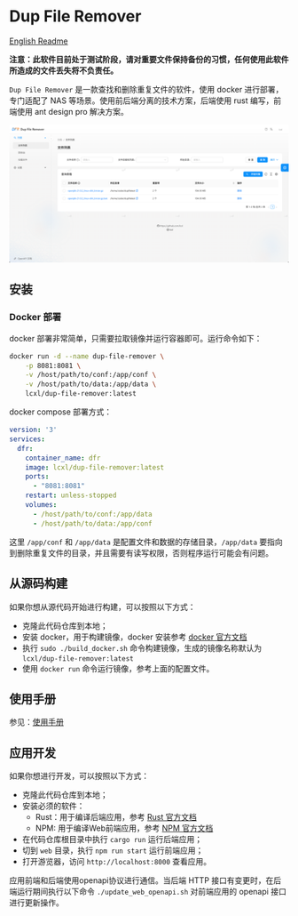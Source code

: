 # Dup File Remover

[English Readme](./README.md)

**注意：此软件目前处于测试阶段，请对重要文件保持备份的习惯，任何使用此软件所造成的文件丢失将不负责任。**

`Dup File Remover` 是一款查找和删除重复文件的软件，使用 docker 进行部署，专门适配了 NAS 等场景。使用前后端分离的技术方案，后端使用 rust 编写，前端使用 ant design pro 解决方案。

![filelist](./docs/images/filelist_cn.png)

## 安装

### Docker 部署

docker 部署非常简单，只需要拉取镜像并运行容器即可。运行命令如下：
```bash
docker run -d --name dup-file-remover \
    -p 8081:8081 \
    -v /host/path/to/conf:/app/conf \
    -v /host/path/to/data:/app/data \
    lcxl/dup-file-remover:latest
```

docker compose 部署方式：
```yaml
version: '3'
services:
  dfr:
    container_name: dfr
    image: lcxl/dup-file-remover:latest
    ports:
      - "8081:8081"
    restart: unless-stopped
    volumes:
      - /host/path/to/conf:/app/data
      - /host/path/to/data:/app/conf
```

这里 `/app/conf` 和 `/app/data` 是配置文件和数据的存储目录，`/app/data` 要指向到删除重复文件的目录，并且需要有读写权限，否则程序运行可能会有问题。

## 从源码构建

如果你想从源代码开始进行构建，可以按照以下方式：

* 克隆此代码仓库到本地；
* 安装 docker，用于构建镜像，docker 安装参考 [docker 官方文档](https://docs.docker.com/engine/install/)
* 执行 `sudo ./build_docker.sh` 命令构建镜像，生成的镜像名称默认为 `lcxl/dup-file-remover:latest`
* 使用 `docker run` 命令运行镜像，参考上面的配置文件。

## 使用手册

参见：[使用手册](./docs/USAGE_CN.md)

## 应用开发

如果你想进行开发，可以按照以下方式：
* 克隆此代码仓库到本地；
* 安装必须的软件：
    * Rust：用于编译后端应用，参考 [Rust 官方文档](https://www.rust-lang.org/learn/get-started)
    * NPM: 用于编译Web前端应用，参考 [NPM 官方文档](https://docs.npmjs.com/downloading-and-installing-node-js-and-npm)
* 在代码仓库根目录中执行 `cargo run` 运行后端应用；
* 切到 `web` 目录，执行 `npm run start` 运行前端应用；
* 打开游览器，访问 `http://localhost:8000` 查看应用。

应用前端和后端使用openapi协议进行通信。当后端 HTTP 接口有变更时，在后端运行期间执行以下命令 `./update_web_openapi.sh` 对前端应用的 openapi 接口进行更新操作。